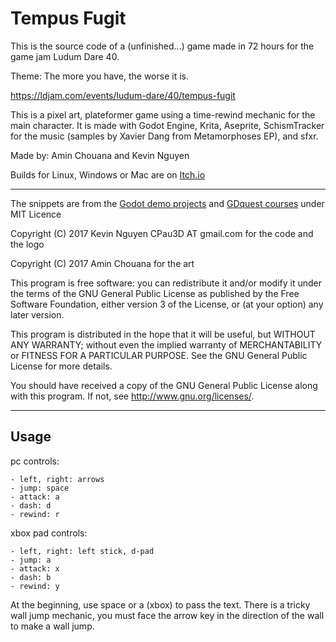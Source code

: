 # Tempus Fugit

This is the source code of a (unfinished...) game made in 72 hours for the game jam Ludum Dare 40.

Theme: The more you have, the worse it is.

https://ldjam.com/events/ludum-dare/40/tempus-fugit

This is a pixel art, plateformer game using a time-rewind mechanic for
the main character. It is made with Godot Engine, Krita, Aseprite, SchismTracker for the music (samples by Xavier Dang from Metamorphoses EP), and sfxr.

Made by: Amin Chouana and Kevin Nguyen

Builds for Linux, Windows or Mac are on [Itch.io](https://elmeri.itch.io/tempus-fugit)

---

The snippets are from the [Godot demo projects](https://github.com/godotengine/godot-demo-projects/tree/master/2d) and [GDquest courses](https://github.com/GDquest/Godot-30-days-tutorial-challenge-2017) under MIT Licence

Copyright (C) 2017 Kevin Nguyen CPau3D AT gmail.com for the code and the logo

Copyright (C) 2017 Amin Chouana for the art

This program is free software: you can redistribute it and/or modify
it under the terms of the GNU General Public License as published by
the Free Software Foundation, either version 3 of the License, or
(at your option) any later version.

This program is distributed in the hope that it will be useful,
but WITHOUT ANY WARRANTY; without even the implied warranty of
MERCHANTABILITY or FITNESS FOR A PARTICULAR PURPOSE.  See the
GNU General Public License for more details.

You should have received a copy of the GNU General Public License
along with this program.  If not, see <http://www.gnu.org/licenses/>.

---

## Usage

pc controls:
```
- left, right: arrows
- jump: space
- attack: a
- dash: d
- rewind: r
```

xbox pad controls:
```
- left, right: left stick, d-pad
- jump: a
- attack: x
- dash: b
- rewind: y
```

At the beginning, use space or a (xbox) to pass the text.
There is a tricky wall jump mechanic, you must face the arrow key in the direction of the wall to make a wall jump.
